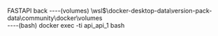 FASTAPI back
----(volumes) \\wsl$\docker-desktop-data\version-pack-data\community\docker\volumes\
----(bash) docker exec -ti api_api_1 bash 
